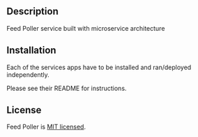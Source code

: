 
## Description

Feed Poller service built with microservice architecture

## Installation

Each of the services apps have to be installed and ran/deployed independently.

Please see their README for instructions.

## License

Feed Poller is [MIT licensed](LICENSE).
